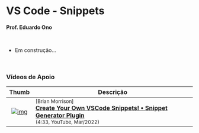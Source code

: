 
# VS Code - Snippets

__Prof. Eduardo Ono__

&nbsp;

* Em construção...

&nbsp;

### Vídeos de Apoio

| Thumb | Descrição |
| :-: | --- |
| [![img](https://img.youtube.com/vi/s9p1MQJ8vUA/default.jpg)](https://www.youtube.com/watch?v=s9p1MQJ8v) | <sup>[Brian Morrison]</sup><br>[__Create Your Own VSCode Snippets! • Snippet Generator Plugin__](https://www.youtube.com/watch?v=s9p1MQJ8vUA)<br><sub>(4:33, YouTube, Mar/2022)</sub>

&nbsp;
